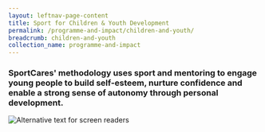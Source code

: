 ```yaml
---
layout: leftnav-page-content
title: Sport for Children & Youth Development
permalink: /programme-and-impact/children-and-youth/
breadcrumb: children-and-youth
collection_name: programme-and-impact
---
```


### SportCares' methodology uses sport and mentoring to engage young people to build self-esteem, nurture confidence and enable a strong sense of autonomy through personal development. 

![Alternative text for screen readers](/images/youth-programmes.jpg)
